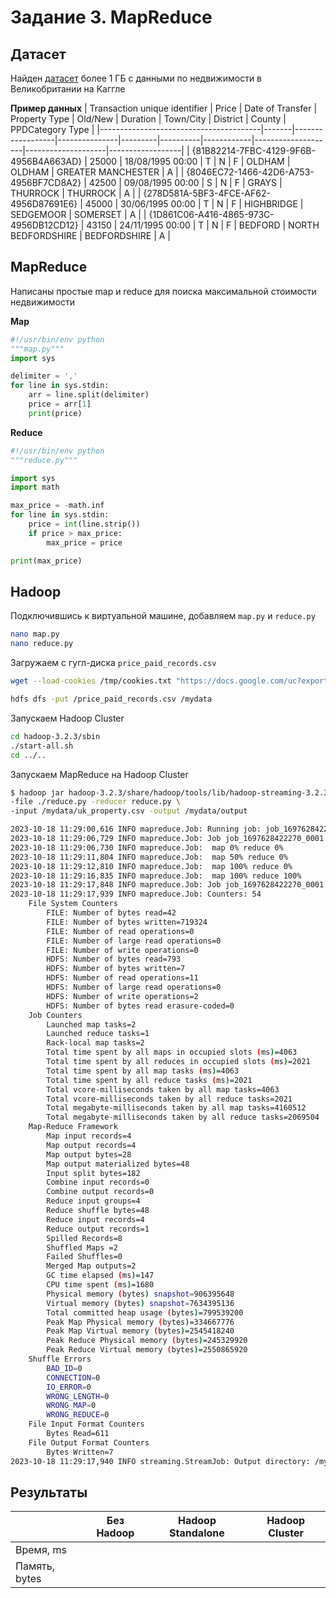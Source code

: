 # Задание 3. MapReduce

## Датасет

Найден [датасет](https://www.kaggle.com/datasets/hm-land-registry/uk-housing-prices-paid/) более 1 ГБ с данными по недвижимости в Великобритании на Каггле

**Пример данных**
| Transaction unique identifier          | Price | Date of Transfer | Property Type | Old/New | Duration | Town/City  | District           | County             | PPDCategory Type |
|----------------------------------------|-------|------------------|---------------|---------|----------|------------|--------------------|--------------------|------------------|
| {81B82214-7FBC-4129-9F6B-4956B4A663AD} | 25000 | 18/08/1995 00:00 | T             | N       | F        | OLDHAM     | OLDHAM             | GREATER MANCHESTER | A                |
| {8046EC72-1466-42D6-A753-4956BF7CD8A2} | 42500 | 09/08/1995 00:00 | S             | N       | F        | GRAYS      | THURROCK           | THURROCK           | A                |
| {278D581A-5BF3-4FCE-AF62-4956D87691E6} | 45000 | 30/06/1995 00:00 | T             | N       | F        | HIGHBRIDGE | SEDGEMOOR          | SOMERSET           | A                |
| {1D861C06-A416-4865-973C-4956DB12CD12} | 43150 | 24/11/1995 00:00 | T             | N       | F        | BEDFORD    | NORTH BEDFORDSHIRE | BEDFORDSHIRE       | A                |

## MapReduce

Написаны простые map и reduce для поиска максимальной стоимости недвижимости

**Map**
```python
#!/usr/bin/env python
"""map.py"""
import sys

delimiter = ','
for line in sys.stdin:
    arr = line.split(delimiter)
    price = arr[1]
    print(price)
```

**Reduce**
```python
#!/usr/bin/env python
"""reduce.py"""

import sys
import math

max_price = -math.inf
for line in sys.stdin:
    price = int(line.strip())
    if price > max_price:
        max_price = price

print(max_price)
```

## Hadoop

Подключившись к виртуальной машине, добавляем `map.py` и `reduce.py`

```bash
nano map.py
nano reduce.py
```

Загружаем с гугл-диска `price_paid_records.csv`

```bash
wget --load-cookies /tmp/cookies.txt "https://docs.google.com/uc?export=download&confirm=$(wget --quiet --save-cookies /tmp/cookies.txt --keep-session-cookies --no-check-certificate 'https://docs.google.com/uc?export=download&id=FILEID' -O- | sed -rn 's/.*confirm=([0-9A-Za-z_]+).*/\1\n/p')&id=FILEID" -O FILENAME && rm -rf /tmp/cookies.txt

hdfs dfs -put /price_paid_records.csv /mydata
```

Запускаем Hadoop Cluster
```bash
cd hadoop-3.2.3/sbin
./start-all.sh
cd ../..
```

Запускаем MapReduce на Hadoop Cluster
```bash
$ hadoop jar hadoop-3.2.3/share/hadoop/tools/lib/hadoop-streaming-3.2.3.jar -file ./map.py -mapper map.py \
-file ./reduce.py -reducer reduce.py \
-input /mydata/uk_property.csv -output /mydata/output

2023-10-18 11:29:00,616 INFO mapreduce.Job: Running job: job_1697628422270_0001
2023-10-18 11:29:06,729 INFO mapreduce.Job: Job job_1697628422270_0001 running in uber mode : false
2023-10-18 11:29:06,730 INFO mapreduce.Job:  map 0% reduce 0%
2023-10-18 11:29:11,804 INFO mapreduce.Job:  map 50% reduce 0%
2023-10-18 11:29:12,810 INFO mapreduce.Job:  map 100% reduce 0%
2023-10-18 11:29:16,835 INFO mapreduce.Job:  map 100% reduce 100%
2023-10-18 11:29:17,848 INFO mapreduce.Job: Job job_1697628422270_0001 completed successfully
2023-10-18 11:29:17,939 INFO mapreduce.Job: Counters: 54
	File System Counters
		FILE: Number of bytes read=42
		FILE: Number of bytes written=719324
		FILE: Number of read operations=0
		FILE: Number of large read operations=0
		FILE: Number of write operations=0
		HDFS: Number of bytes read=793
		HDFS: Number of bytes written=7
		HDFS: Number of read operations=11
		HDFS: Number of large read operations=0
		HDFS: Number of write operations=2
		HDFS: Number of bytes read erasure-coded=0
	Job Counters 
		Launched map tasks=2
		Launched reduce tasks=1
		Rack-local map tasks=2
		Total time spent by all maps in occupied slots (ms)=4063
		Total time spent by all reduces in occupied slots (ms)=2021
		Total time spent by all map tasks (ms)=4063
		Total time spent by all reduce tasks (ms)=2021
		Total vcore-milliseconds taken by all map tasks=4063
		Total vcore-milliseconds taken by all reduce tasks=2021
		Total megabyte-milliseconds taken by all map tasks=4160512
		Total megabyte-milliseconds taken by all reduce tasks=2069504
	Map-Reduce Framework
		Map input records=4
		Map output records=4
		Map output bytes=28
		Map output materialized bytes=48
		Input split bytes=182
		Combine input records=0
		Combine output records=0
		Reduce input groups=4
		Reduce shuffle bytes=48
		Reduce input records=4
		Reduce output records=1
		Spilled Records=8
		Shuffled Maps =2
		Failed Shuffles=0
		Merged Map outputs=2
		GC time elapsed (ms)=147
		CPU time spent (ms)=1680
		Physical memory (bytes) snapshot=906395648
		Virtual memory (bytes) snapshot=7634395136
		Total committed heap usage (bytes)=799539200
		Peak Map Physical memory (bytes)=334667776
		Peak Map Virtual memory (bytes)=2545418240
		Peak Reduce Physical memory (bytes)=245329920
		Peak Reduce Virtual memory (bytes)=2550865920
	Shuffle Errors
		BAD_ID=0
		CONNECTION=0
		IO_ERROR=0
		WRONG_LENGTH=0
		WRONG_MAP=0
		WRONG_REDUCE=0
	File Input Format Counters 
		Bytes Read=611
	File Output Format Counters 
		Bytes Written=7
2023-10-18 11:29:17,940 INFO streaming.StreamJob: Output directory: /mydata/output
```

## Результаты

|               | Без Hadoop | Hadoop Standalone | Hadoop Cluster |
|---------------|------------|-------------------|----------------|
| Время, ms     |            |                   |                |
| Память, bytes |            |                   |                |


